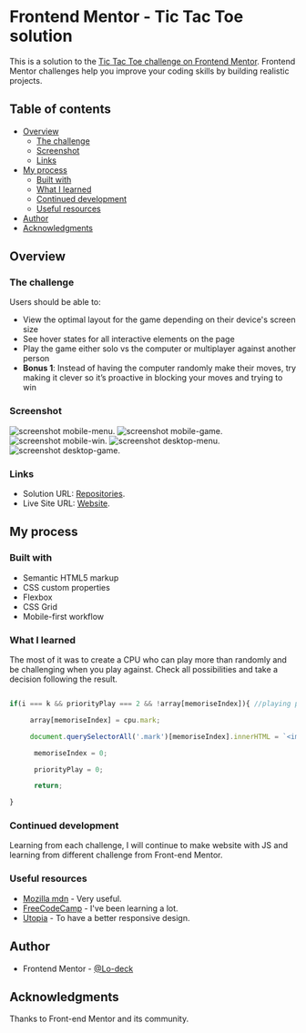 # Frontend Mentor - Tic Tac Toe solution

This is a solution to the [Tic Tac Toe challenge on Frontend Mentor](https://www.frontendmentor.io/challenges/tic-tac-toe-game-Re7ZF_E2v). Frontend Mentor challenges help you improve your coding skills by building realistic projects. 

## Table of contents

- [Overview](#overview)
  - [The challenge](#the-challenge)
  - [Screenshot](#screenshot)
  - [Links](#links)
- [My process](#my-process)
  - [Built with](#built-with)
  - [What I learned](#what-i-learned)
  - [Continued development](#continued-development)
  - [Useful resources](#useful-resources)
- [Author](#author)
- [Acknowledgments](#acknowledgments)

## Overview

### The challenge

Users should be able to:

- View the optimal layout for the game depending on their device's screen size
- See hover states for all interactive elements on the page
- Play the game either solo vs the computer or multiplayer against another person
- **Bonus 1**: Instead of having the computer randomly make their moves, try making it clever so it’s proactive in blocking your moves and trying to win

### Screenshot

![screenshot mobile-menu](https://github.com/Lo-Deck/Tic-Tac-Toe-game/blob/main/screenshot/Tic%20Tac%20Toe-mobile-menu.png).
![screenshot mobile-game](https://github.com/Lo-Deck/Tic-Tac-Toe-game/blob/main/screenshot/Tic%20Tac%20Toe-mobile-game.png).
![screenshot mobile-win](https://github.com/Lo-Deck/Tic-Tac-Toe-game/blob/main/screenshot/Tic%20Tac%20Toe-mobile-win.png).
![screenshot desktop-menu](https://github.com/Lo-Deck/Tic-Tac-Toe-game/blob/main/screenshot/Tic%20Tac%20Toe-desktop-menu.png).
![screenshot desktop-game](https://github.com/Lo-Deck/Tic-Tac-Toe-game/blob/main/screenshot/Tic%20Tac%20Toe-desktop-game.png).


### Links

- Solution URL: [Repositories](https://github.com/Lo-Deck/Tic-Tac-Toe-game).
- Live Site URL: [Website](https://lo-deck.github.io/Tic-Tac-Toe-game/).

## My process

### Built with

- Semantic HTML5 markup
- CSS custom properties
- Flexbox
- CSS Grid
- Mobile-first workflow


### What I learned

The most of it was to create a CPU who can play more than randomly and be challenging when you play against.
Check all possibilities and take a decision following the result.

```js

if(i === k && priorityPlay === 2 && !array[memoriseIndex]){ //playing priority means cpu plays to win

     array[memoriseIndex] = cpu.mark;

     document.querySelectorAll('.mark')[memoriseIndex].innerHTML = `<img class="player-mark" src=${ cpu.mark === 'X' ? './assets/icon-x.svg' : './assets/icon-o.svg' } alt="">`;

      memoriseIndex = 0;

      priorityPlay = 0;

      return;

}

```

### Continued development

Learning from each challenge, I will continue to make website with JS and learning from different challenge from Front-end Mentor.


### Useful resources

- [Mozilla mdn](https://developer.mozilla.org/) - Very useful.
- [FreeCodeCamp](https://www.freecodecamp.org/) - I've been learning a lot.
- [Utopia](https://utopia.fyi/) - To have a better responsive design.


## Author

- Frontend Mentor - [@Lo-deck](https://www.frontendmentor.io/profile/Lo-Deck)


## Acknowledgments

Thanks to Front-end Mentor and its community.
